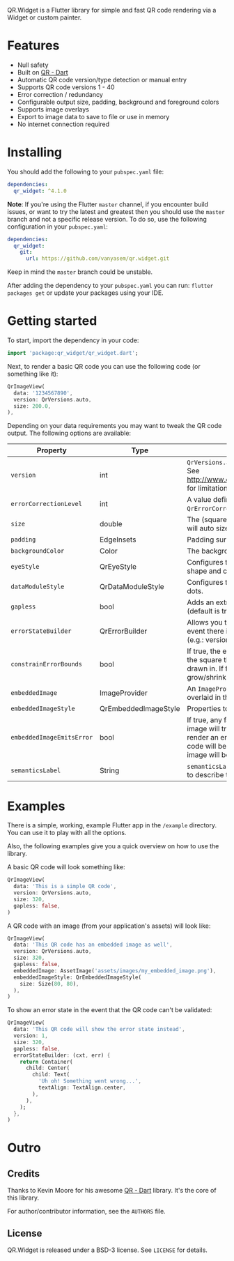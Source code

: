 QR.Widget is a Flutter library for simple and fast QR code rendering via a Widget or custom painter.

# Features
- Null safety
- Built on [QR - Dart](https://github.com/kevmoo/qr.dart)
- Automatic QR code version/type detection or manual entry
- Supports QR code versions 1 - 40
- Error correction / redundancy
- Configurable output size, padding, background and foreground colors
- Supports image overlays
- Export to image data to save to file or use in memory
- No internet connection required

# Installing

You should add the following to your `pubspec.yaml` file:

```yaml
dependencies:
  qr_widget: ^4.1.0
```

**Note**: If you're using the Flutter `master` channel, if you encounter build issues, or want to try the latest and greatest then you should use the `master` branch and not a specific release version. To do so, use the following configuration in your `pubspec.yaml`:
 
```yaml
dependencies:
  qr_widget:
    git:
      url: https://github.com/vanyasem/qr.widget.git
```

Keep in mind the `master` branch could be unstable.

After adding the dependency to your `pubspec.yaml` you can run: `flutter packages get` or update your packages using
your IDE.

# Getting started
To start, import the dependency in your code:

```dart
import 'package:qr_widget/qr_widget.dart';
```

Next, to render a basic QR code you can use the following code (or something like it):

```dart
QrImageView(
  data: '1234567890',
  version: QrVersions.auto,
  size: 200.0,
),
```

Depending on your data requirements you may want to tweak the QR code output. The following options are available:

| Property                  | Type                 | Description                                                                                                                                                                                         |
|---------------------------|----------------------|-----------------------------------------------------------------------------------------------------------------------------------------------------------------------------------------------------|
| `version`                 | int                  | `QrVersions.auto` or a value between 1 and 40. See http://www.qrcode.com/en/about/version.html for limitations and details.                                                                         |
| `errorCorrectionLevel`    | int                  | A value defined on `QrErrorCorrectLevel`. e.g.: `QrErrorCorrectLevel.L`.                                                                                                                            |
| `size`                    | double               | The (square) size of the image. If not given, will auto size using shortest size constraint.                                                                                                        |
| `padding`                 | EdgeInsets           | Padding surrounding the QR code data.                                                                                                                                                               |
| `backgroundColor`         | Color                | The background color (default is none).                                                                                                                                                             |
| `eyeStyle`                | QrEyeStyle           | Configures the QR code eyes' (corners') shape and color.                                                                                                                                            |
| `dataModuleStyle`         | QrDataModuleStyle    | Configures the shape and the color of the dots.                                                                                                                                                     |
| `gapless`                 | bool                 | Adds an extra pixel in size to prevent gaps (default is true).                                                                                                                                      |
| `errorStateBuilder`       | QrErrorBuilder       | Allows you to show an error state `Widget` in the event there is an error rendering the QR code (e.g.: version is too low, input is too long, etc).                                                 |
| `constrainErrorBounds`    | bool                 | If true, the error `Widget` will be constrained to the square that the QR code was going to be drawn in. If false, the error state `Widget` will grow/shrink to whatever size it needs.             |
| `embeddedImage`           | ImageProvider        | An `ImageProvider` that defines an image to be overlaid in the center of the QR code.                                                                                                               |
| `embeddedImageStyle`      | QrEmbeddedImageStyle | Properties to style the embedded image.                                                                                                                                                             |
| `embeddedImageEmitsError` | bool                 | If true, any failure to load the embedded image will trigger the `errorStateBuilder` or render an empty `Container`. If false, the QR code will be rendered and the embedded image will be ignored. |
| `semanticsLabel`          | String               | `semanticsLabel` will be used by screen readers to describe the content of the QR code.                                                                                                             |

# Examples

There is a simple, working, example Flutter app in the `/example` directory. You can use it to play with all
the options. 

Also, the following examples give you a quick overview on how to use the library.

A basic QR code will look something like:

```dart
QrImageView(
  data: 'This is a simple QR code',
  version: QrVersions.auto,
  size: 320,
  gapless: false,
)
```

A QR code with an image (from your application's assets) will look like:

```dart
QrImageView(
  data: 'This QR code has an embedded image as well',
  version: QrVersions.auto,
  size: 320,
  gapless: false,
  embeddedImage: AssetImage('assets/images/my_embedded_image.png'),
  embeddedImageStyle: QrEmbeddedImageStyle(
    size: Size(80, 80),
  ),
)
```

To show an error state in the event that the QR code can't be validated:

```dart
QrImageView(
  data: 'This QR code will show the error state instead',
  version: 1,
  size: 320,
  gapless: false,
  errorStateBuilder: (cxt, err) {
    return Container(
      child: Center(
        child: Text(
          'Uh oh! Something went wrong...',
          textAlign: TextAlign.center,
        ),
      ),
    );
  },
)
```

# Outro
## Credits
Thanks to Kevin Moore for his awesome [QR - Dart](https://github.com/kevmoo/qr.dart) library. It's the core of this library.

For author/contributor information, see the `AUTHORS` file.

## License

QR.Widget is released under a BSD-3 license. See `LICENSE` for details.
